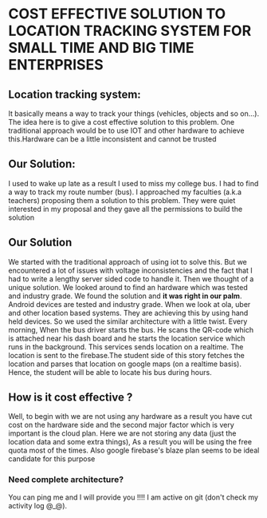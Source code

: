 <H1>COST EFFECTIVE SOLUTION TO LOCATION TRACKING SYSTEM FOR SMALL TIME AND BIG TIME ENTERPRISES</H2>

<body>
  <h2>Location tracking system:</h2>
  <p>It basically means a way to track your things (vehicles, objects and so on...). The idea here is to give a cost effective solution to this problem. One traditional approach would be to use IOT and other hardware to achieve this.Hardware can be a little inconsistent and cannot be trusted</p>
  <h2>Our Solution:</h2>
  <p>I used to wake up late as a result I used to miss my college bus. I had to find a way to track my route number (bus). I approached my faculties (a.k.a teachers) proposing them a solution to this problem. They were quiet interested in my proposal and they gave  all the permissions to build the solution</p>
  <h2>Our Solution</h2>
  <p>We started with the traditional approach of using iot to solve this. But we encountered a lot of issues with voltage inconsistencies and the fact that I had to write a lengthy server sided code to handle it. Then we thought of a unique solution. We looked around to find an hardware which was tested and industry grade. We found the solution and <strong>it was right in our palm</strong>. Android devices are tested and industry grade. When we look at ola, uber and other location based systems. They are achieving this by using hand held devices. So we used the similar architecture with a little twist. Every morning, When the bus driver starts the bus. He scans the QR-code which is attached near his dash board and he starts the location service which runs in the background. This services sends location on a realtime. The location is sent to the firebase.The student side of this story fetches the location and parses that location on google maps (on a realtime basis). Hence, the student will be able to locate his bus during hours.</p>
  <h2>How is it cost effective ?</h2>
  <p>Well, to begin with we are not using any hardware as a result you have cut cost on the hardware side and the second major factor which is very important is the cloud plan. Here we are not storing any data (just the location data and some extra things), As a result you will be using the free quota most of the times. Also google firebase's blaze plan seems to be ideal candidate for this purpose</p>
  <h3> Need complete architecture?</h3>
  <p> You can ping me and I will provide you !!!! I am active on git (don't check my activity log @_@).
</body>
